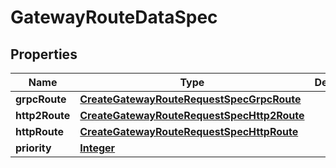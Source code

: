 

# GatewayRouteDataSpec


## Properties

| Name | Type | Description | Notes |
|------------ | ------------- | ------------- | -------------|
|**grpcRoute** | [**CreateGatewayRouteRequestSpecGrpcRoute**](CreateGatewayRouteRequestSpecGrpcRoute.md) |  |  [optional] |
|**http2Route** | [**CreateGatewayRouteRequestSpecHttp2Route**](CreateGatewayRouteRequestSpecHttp2Route.md) |  |  [optional] |
|**httpRoute** | [**CreateGatewayRouteRequestSpecHttpRoute**](CreateGatewayRouteRequestSpecHttpRoute.md) |  |  [optional] |
|**priority** | [**Integer**](Integer.md) |  |  [optional] |



